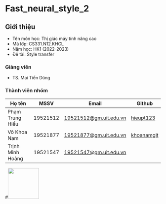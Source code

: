 # Fast_neural_style_2

## Giới thiệu
* Tên môn học: Thị giác máy tính nâng cao
* Mã lớp: CS331.N12.KHCL
* Năm học: HK1 (2022-2023)
* Đề tài: Style transfer

### Giảng viên
* TS. Mai Tiến Dũng

### Thành viên nhóm

| Họ tên | MSSV | Email | Github |
| --- | --- | --- | --- | 
| Phạm Trung Hiếu | 19521512 | 19521512@gm.uit.edu.vn |[hieupt123](https://github.com/hieupt123) |
| Võ Khoa Nam | 19521877 | 19521877@gm.uit.edu.vn | [khoanamgit](https://github.com/khoanamgit) |
| Trịnh Minh Hoàng | 19521547 | 19521547@gm.uit.edu.vn |  |

#<img src="https://your-image-url.type" width="100" height="100">
<amber src="https://user-images.githubusercontent.com/81352814/232384079-40ed042a-83e7-4cc3-b00c-79c86320cf78.jpg" width="100" height="100">
